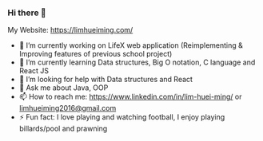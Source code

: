 ### Hi there 👋
My Website: https://limhueiming.com/
- 🔭 I’m currently working on LifeX web application (Reimplementing & Improving features of previous school project)
- 🌱 I’m currently learning Data structures, Big O notation, C language and React JS
- 🤔 I’m looking for help with Data structures and React
- 💬 Ask me about Java, OOP
- 📫 How to reach me: https://www.linkedin.com/in/lim-huei-ming/ or limhueiming2016@gmail.com
- ⚡ Fun fact: I love playing and watching football, I enjoy playing billards/pool and prawning
